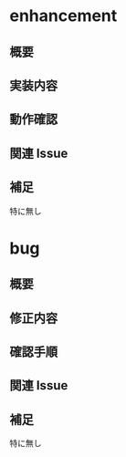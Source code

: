 # enhancement

## 概要

<!-- このPull Requestで対応する目的や背景を記述してください -->

## 実装内容

<!-- 実装した主な内容を箇条書きで記述してください -->

## 動作確認

<!-- 手動または自動で確認した手順を記述してください -->

## 関連 Issue

<!-- 関連するIssueがあれば記載してください -->

## 補足

<!-- その他共有事項や注意点があれば記載してください -->

特に無し

# bug

## 概要

<!-- 修正対象となるバグの内容を簡潔に記述してください -->

## 修正内容

<!-- どのように修正したかを箇条書きで記述してください -->

## 確認手順

<!-- 修正後の動作の確認手順を記述してください -->

## 関連 Issue

<!-- 関連するIssueがあれば記載してください -->

## 補足

<!-- その他共有事項や注意点があれば記載してください -->

特に無し
